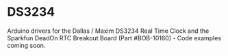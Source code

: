 DS3234
======

Arduino drivers for the Dallas / Maxim DS3234 Real Time Clock and the Sparkfun DeadOn RTC Breakout Board (Part #BOB-10160) - Code examples coming soon.
